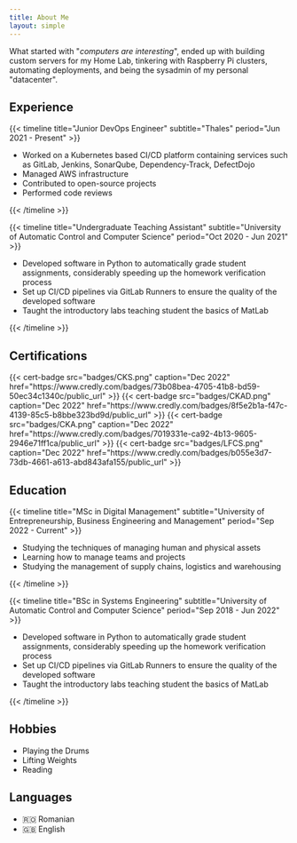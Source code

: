 ```yaml
---
title: About Me
layout: simple
---
```


What started with "*computers are interesting*", ended up with building custom servers for my Home Lab, tinkering with Raspberry Pi clusters, automating deployments, and being the sysadmin of my personal "datacenter".

## Experience

{{< timeline title="Junior DevOps Engineer" subtitle="Thales" period="Jun 2021 - Present" >}}

- Worked on a Kubernetes based CI/CD platform containing services such as GitLab, Jenkins, SonarQube, Dependency-Track, DefectDojo
- Managed AWS infrastructure
- Contributed to open-source projects
- Performed code reviews

{{< /timeline >}}

{{< timeline title="Undergraduate Teaching Assistant" subtitle="University of Automatic Control and Computer Science" period="Oct 2020 - Jun 2021" >}}

- Developed software in Python to automatically grade student assignments, considerably speeding up the homework verification process
- Set up CI/CD pipelines via GitLab Runners to ensure the quality of the developed software
- Taught the introductory labs teaching student the basics of MatLab

{{< /timeline >}}

## Certifications

<div style="display: flex; flex-direction: row; flex-wrap: wrap; justify-content: space-around; align-items: left; margin: 0px; padding: 0px">
{{< cert-badge src="badges/CKS.png" caption="Dec 2022" href="https://www.credly.com/badges/73b08bea-4705-41b8-bd59-50ec34c1340c/public_url" >}}
{{< cert-badge src="badges/CKAD.png" caption="Dec 2022" href="https://www.credly.com/badges/8f5e2b1a-f47c-4139-85c5-b8bbe323bd9d/public_url" >}}
{{< cert-badge src="badges/CKA.png" caption="Dec 2022" href="https://www.credly.com/badges/7019331e-ca92-4b13-9605-2946e71ff1ca/public_url" >}}
{{< cert-badge src="badges/LFCS.png" caption="Dec 2022" href="https://www.credly.com/badges/b055e3d7-73db-4661-a613-abd843afa155/public_url" >}}
</div>

## Education

{{< timeline title="MSc in Digital Management" subtitle="University of Entrepreneurship, Business Engineering and Management" period="Sep 2022 - Current" >}}

- Studying the techniques of managing human and physical assets
- Learning how to manage teams and projects
- Studying the management of supply chains, logistics and warehousing

{{< /timeline >}}

{{< timeline title="BSc in Systems Engineering" subtitle="University of Automatic Control and Computer Science" period="Sep 2018 - Jun 2022" >}}

- Developed software in Python to automatically grade student assignments, considerably speeding up the homework verification process
- Set up CI/CD pipelines via GitLab Runners to ensure the quality of the developed software
- Taught the introductory labs teaching student the basics of MatLab

{{< /timeline >}}

## Hobbies

- Playing the Drums
- Lifting Weights
- Reading

## Languages

<div style="width: 66%">

- :romania: Romanian
- :gb: English

</div>
